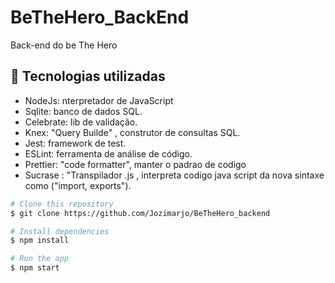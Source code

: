 # BeTheHero_BackEnd
Back-end do be The Hero 


## :scroll: Tecnologias utilizadas

- NodeJs: nterpretador de JavaScript
- Sqlite: banco de dados SQL.
- Celebrate: lib de validação.
- Knex: "Query Builde" , construtor de consultas SQL.
- Jest: framework de test.
- ESLint: ferramenta de análise de código.
- Prettier: "code formatter", manter o padrao de codigo
- Sucrase : "Transpilador .js , interpreta codigo java script da nova sintaxe como ("import, exports").

```bash
# Clone this repository
$ git clone https://github.com/Jozimarjo/BeTheHero_backend

# Install dependencies
$ npm install

# Run the app
$ npm start
```
